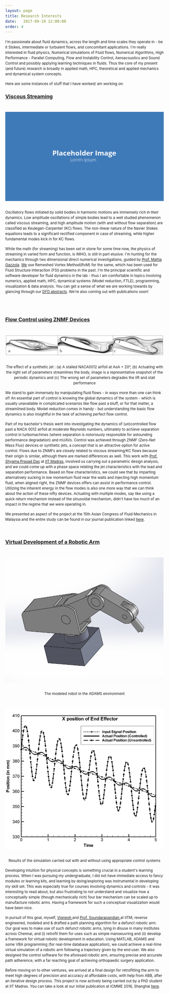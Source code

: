 ```yaml
---
layout: page 
title: Research Interests 
date:   2017-09-10 12:00:00
order: 4
---
```


<p><small>	I'm passionate about fluid dynamics, across the length and time scales they operate in - be it Stokes, intermediate or turbulent flows, and concomitant applications. I'm really interested in fluid physics, Numerical simulations of Fluid flows, Numerical Algorithms, High Performance - Parallel Computing, Flow and Instability Control, Aeroacoustics and Sound Control and possibly applying learning techniques in fluids. Thus the core of my present (and future) research is broadly in applied math, HPC, theoretical and applied mechanics and dynamical system concepts.</small></p>

<p><small>	Here are some instances of stuff that I have worked/ am working on:</small></p>
<p></p>
<h3><u> Viscous Streaming </u></h3>
<h1 class="title"><img id="centerimg" src="/images/placeholder.png"></h1>
<p></p>
<p><small>	Oscillatory flows initiated by solid bodies in harmonic motions are immensely rich in their dynamics. Low amplitude oscillations of simple bodies lead to a well studied phenomenon called viscous streaming, and high amplitude motion (with and without flow separation) are classified as Keulegan-Carpenter (KC) flows. The non-linear nature of the Navier Stokes equations leads to a significant rectified component in case of streaming, while higher fundamental modes kick in for KC flows.

While the math (for streaming) has been set in stone for some time now, the physics of streaming in varied form and function, is IMHO, is still in part elusive. I'm hunting for the mechanics through two dimensional direct numerical investigations, guided by <a href="http://mattia-lab.com/">Prof. Mattia Gazzola</a>. <a href="http://mattia-lab.com/">We</a> use Remeshed Vortex Method(RvM) for the same, which has been used for Fluid Structure Interaction (FSI) problems in the past. I'm the principal scientific and software developer for fluid dynamics in the lab - thus I am comfortable in topics involving numerics, applied math, HPC, dynamical systems (Model reduction, FTLE), programming, visualization & data analysis. You can get a sense of what we are working towards by glancing through our <a href="https://parthas1.github.io/publications/">DFD abstracts</a>. We're also coming out with publications soon!</small></p>  
<br>
<h3><u> Flow Control using ZNMF Devices </u></h3>
<h1 class="title"><img id="centerimg9" src="/images/websiteCollatedStreamlines.png"></h1><center><small>The effect of a synthetic jet : (a) A stalled NACA0012 airfoil at AoA = 20°, (b) Actuating with the right set of parameters streamlines the body, image is a representative snapshot of the periodic dynamics and (c) The wrong set of parameters degrades the lift and stall performance</small></center>
<p></p>
<p><small>	We stand to gain immensely by manipulating fluid flows - in ways more than one can think of! An essential part of control is knowing the global dynamics of the system - which is usually unavailable in complicated scenarios like flow past a bluff, or for that matter, a streamlined body. Model reduction comes in handy - but understanding the basic flow dynamics is also insightful in the task of achieving perfect flow control. 

Part of my bachelor's thesis went into investigating the dynamics of (un)controlled flow past a NACA 0012 airfoil at moderate Reynolds numbers, ultimately to achieve separation control in turbomachines (where separation is notoriously responsible for astounding performance degradation) and mUAVs. Control was achieved through ZNMF (Zero-Net Mass Flux) devices or synthetic jets, a concept that is an attractive option for active control. Flows due to ZNMFs are closely related to viscous streaming/KC flows because their origin is similar, although there are marked differences as well. This work with <a href="http://mech.iitm.ac.in/Faculty/spdas/home.php">Prof. Shyama Prasad Das</a> at <a href="https://www.iitm.ac.in/">IIT Madras</a>, involved us carrying out a parametric design analysis, and we could come up with a phase space relating the jet characteristics with the load and separation performance. Based on flow characteristics, we could see that by imparting alternatively sucking in low momentum fluid near the walls and injecting high momentum fluid, when aligned right, the ZNMF devices offers can assist in performance control. Utilizing the inherent energy in the flow modes is also one more way that we can think about the action of these nifty devices. Actuating with multiple modes, say like using a quick return mechanism instead of the sinusoidal mechanism, didn't have too much of an impact in the regime that we were operating in. 

We presented an aspect of the project at the 15th Asian Congress of Fluid Mechanics in Malaysia and the entire study can be found in our journal publication linked <a href="https://parthas1.github.io/publications/">here</a>.</small></p>
<br>
<h3><u> Virtual Development of a Robotic Arm</u></h3>
<h1 class="title"><img id="centerimg" src="/images/robot.png"></h1>
<center><small> The modeled robot in the ADAMS environment</small></center>

<h1 class="title"><img id="centerimg" src="/images/controlled.jpg"></h1>
<center><small> Results of the simulation carried out with and without using appropriate control systems</small></center>
<p></p>
<p><small>	Developing intuition for physical concepts is something crucial in a student's learning process. When I was pursuing my undergraduate, I did not have immediate access to fancy modules or learning kits, and learning by doing/exploring was instrumental in developing my skill set. This was especially true for courses involving dynamics and controls - it was interesting to read about, but also frustrating to not understand and visualize how a conceptually simple (though mechanically rich) four bar mechanism can be scaled up to manufacture robotic arms. Having a framework for such a conceptual visualization would have been nice. 

In pursuit of this goal, myself, <a href="https://sites.google.com/site/vigneshsrinivasaragavan/"> Vignesh </a> and <a href="https://home.iitm.ac.in/sspandian/"> Prof. Soundarapandian </a> at IITM, reverse engineered, modeled and & drafted a path planning algorithm for a defunct robotic arm. Our goal was to make use of such defunct robotic arms, lying in disuse in many institutes across Chennai, and (i) retrofit them for uses such as simple manoeuvring and (ii) develop a framework for virtual robotic development in education. Using MATLAB, ADAMS and some VBA programming (for real-time database application), we could achieve a real-time virtual simulation of a robotic arm following a trajectory given by the end user. We also designed the control software for the aforesaid robotic arm, ensuring precise and accurate path adherence, with a far reaching goal of achieving orthopaedic surgery application.

Before moving on to other ventures, we arrived at a final design for retrofitting the arm to meet high degrees of precision and accuracy at affordable costs, with help from ABB, after an iterative design process. This project is now actively being carried out by a PhD student at IIT Madras. You can take a look at our initial publication at ICMME 2016, Shanghai <a href="https://parthas1.github.io/publications/">here</a>.</small></p>

